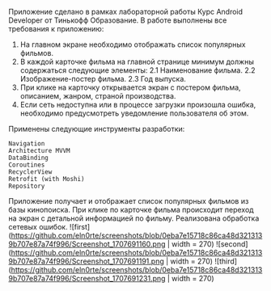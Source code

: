 Приложение сделано в рамках лабораторной работы Курс Android Developer от Тинькофф Образование.
В работе выполнены все требования к приложению:
1. На главном экране необходимо отображать список популярных фильмов.
2. В каждой карточке фильма на главной странице минимум должны содержаться следующие
элементы:
2.1 Наименование фильма.
2.2 Изображение-постер фильма.
2.3 Год выпуска.
3. При клике на карточку открывается экран с постером фильма, описанием, жанром, страной
производства.
4. Если сеть недоступна или в процессе загрузки произошла ошибка, необходимо предусмотреть
уведомление пользователя об этом.

Применены следующие инструменты разработки:

    Navigation
    Architecture MVVM
    DataBinding
    Сoroutines
    RecyclerView
    Retrofit (with Moshi)
    Repository
Приложение получает и отображает список популярных фильмов из базы кинопоиска. При клике по карточке
фильма происходит переход на экран с детальной информацией по фильму. Реализована обработка сетевых ошибок.
![first](https://github.com/eln0rte/screenshots/blob/0eba7e15718c86ca48d3213139b707e87a74f996/Screenshot_1707691160.png | width = 270)
![second](https://github.com/eln0rte/screenshots/blob/0eba7e15718c86ca48d3213139b707e87a74f996/Screenshot_1707691191.png | width = 270)
![third](https://github.com/eln0rte/screenshots/blob/0eba7e15718c86ca48d3213139b707e87a74f996/Screenshot_1707691231.png | width = 270)

